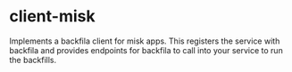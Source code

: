 # client-misk

Implements a backfila client for misk apps. This registers the service with backfila and provides endpoints for backfila to call into your service to run the backfills.
